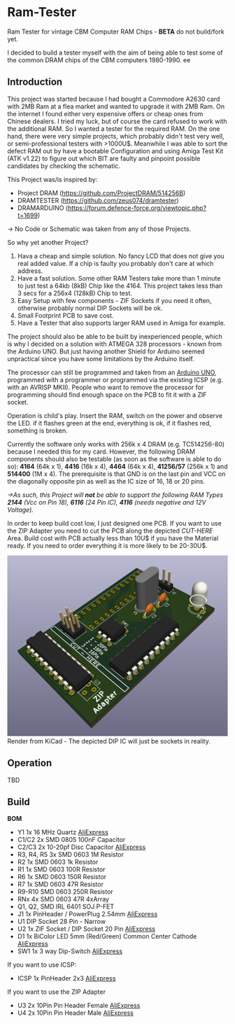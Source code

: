 # Ram-Tester
Ram Tester for vintage CBM Computer RAM Chips - **BETA** do not build/fork yet.

I decided to build a tester myself with the aim of being able to test some of the common DRAM chips of the CBM computers 1980-1990. ee

## Introduction
This project was started because I had bought a Commodore A2630 card with 2MB Ram at a flea market and wanted to upgrade it with 2MB Ram. On the internet I found either very expensive offers or cheap ones from Chinese dealers. I tried my luck, but of course the card refused to work with the additional RAM. So I wanted a tester for the required RAM. On the one hand, there were very simple projects, which probably didn't test very well, or semi-professional testers with >1000U$. Meanwhile I was able to sort the defect RAM out by have a bootable Configuration and using Amiga Test Kit (ATK v1.22) to figure out which BIT are faulty and pinpoint possible candidates by checking the schematic. 

This Project was/is inspired by:
- Project DRAM (https://github.com/ProjectDRAM/514256B)
- DRAMTESTER (https://github.com/zeus074/dramtester) 
- DRAMARDUINO (https://forum.defence-force.org/viewtopic.php?t=1699)

-> No Code or Schematic was taken from any of those Projects.

So why yet another Project? 
1. Hava a cheap and simple solution. No fancy LCD that does not give you real added value. If a chip is faulty you probably don't care at which address.
2. Have a fast solution. Some other RAM Testers take more than 1 minute to just test a 64kb (8kB) Chip like the 4164. This project takes less than 3 secs for a 256x4 (128kB) Chip to test.
3. Easy Setup with few components - ZIF Sockets if you need it often, otherwise probably normal DIP Sockets will be ok.
4. Small Footprint PCB to save cost.
5. Have a Tester that also supports larger RAM used in Amiga for example. 

The project should also be able to be built by inexperienced people, which is why I decided on a solution with ATMEGA 328 processors - known from the Arduino UNO. But just having another Shield for Arduino seemed unpractical since you have some limitations by the Arduino itself.

The processor can still be programmed and taken from an [Arduino UNO](https://store.arduino.cc/products/arduino-uno-rev3), programmed with a programmer or programmed via the existing ICSP (e.g. with an AVRISP MKII). People who want to remove the processor for programming should find enough space on the PCB to fit it with a ZIF socket. 

Operation is child's play. Insert the RAM, switch on the power and observe the LED. if it flashes green at the end, everything is ok, if it flashes red, something is broken. 

Currently the software only works with 256k x 4 DRAM (e.g. TC514256-80) because I needed this for my card. However, the following DRAM components should also be testable (as soon as the software is able to do so): **4164** (64k x 1), **4416** (16k x 4), **4464** (64k x 4), **41256/57** (256k x 1) and **514400** (1M x 4). The prerequisite is that GND is on the last pin and VCC on the diagonally opposite pin as well as the IC size of 16, 18 or 20 pins. 

*->As such, this Project will **not** be able to support the following RAM Types **2144** (Vcc on Pin 18), **6116** (24 Pin IC), **4116** (needs negative and 12V Voltage).*

In order to keep build cost low, I just designed one PCB. If you want to use the ZIP Adapter you need to cut the PCB along the depicted *CUT-HERE* Area. Build cost with PCB actually less than 10U$ if you have the Material ready. If you need to order everything it is more likely to be 20-30U$.

![Ram-Tester PCB](https://github.com/tops4u/Ram-Tester/blob/main/RamTester.png?raw=true)
Render from KiCad - The depicted DIP IC will just be sockets in reality. 

## Operation
TBD

## Build
**BOM**
- Y1 1x 16 MHz Quartz [AliExpress](https://aliexpress.com/item/1005006119798769.html)
- C1/C2 2x SMD 0805 100nF Capacitor 
- C2/C3 2x 10-20pf Disc Capacitor [AliExpress](https://aliexpress.com/item/1005003167676803.html)
- R3, R4, R5 3x SMD 0603 1M Resistor
- R2 1x SMD 0603 1k Resistor
- R1 1x SMD 0603 100R Resistor
- R6 1x SMD 0603 150R Resistor
- R7 1x SMD 0603 47R Resistor
- R9-R10 SMD 0603 250R Resistor
- RNx 4x SMD 0603 47R 4xArray
- Q1, Q2, SMD IRL 6401 SOJ P-FET
- J1 1x PinHeader / PowerPlug 2.54mm [AliExpress](https://aliexpress.com/item/1005003179482974.html)
- U1 DIP Socket 28 Pin - Narrow
- U2 1x ZIF Socket / DIP Socket 20 Pin [AliExpress](https://aliexpress.com/item/1005007205054381.html)
- D1 1x BiColor LED 5mm (Red/Green) Common Center Cathode [AliExpress](https://aliexpress.com/item/1005006014283662.html)
- SW1 1x 3 way Dip-Switch [AliExpress](https://aliexpress.com/item/4001205849246.html)
  
If you want to use ICSP:
- ICSP 1x PinHeader 2x3 [AliExpress](https://aliexpress.com/item/4000303366348.html)
  
If you want to use the ZIP Adapter
- U3 2x 10Pin Pin Header Female [AliExpress](https://aliexpress.com/item/32717301965.html)
- U4 2x 10Pin Pin Header Male [AliExpress](https://aliexpress.com/item/1005005390193356.html)
